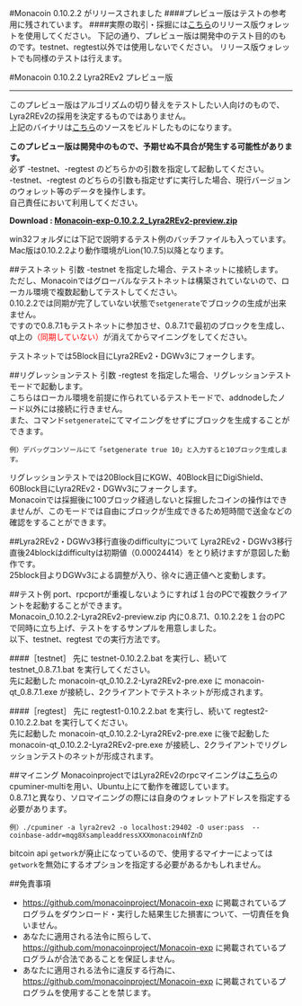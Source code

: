 #Monacoin 0.10.2.2 がリリースされました
####プレビュー版はテストの参考用に残されています。
####実際の取引・採掘には[こちら](http://monacoin.org/ja/)のリリース版ウォレットを使用してください。
下記の通り、プレビュー版は開発中のテスト目的のものです。testnet、regtest以外では使用しないでください。
リリース版ウォレットでも同様のテストは行えます。

#Monacoin 0.10.2.2 Lyra2REv2 プレビュー版
- - -
このプレビュー版はアルゴリズムの切り替えをテストしたい人向けのもので、Lyra2REv2の採用を決定するものではありません。  
上記のバイナリは[こちら](https://github.com/monacoinproject/monacoin/tree/pending-0.10.2.2-Lyra2REv2)のソースをビルドしたものになります。

**このプレビュー版は開発中のもので、予期せぬ不具合が発生する可能性があります。**  
必ず -testnet、-regtest のどちらかの引数を指定して起動してください。  
-testnet、-regtest のどちらの引数も指定せずに実行した場合、現行バージョンのウォレット等のデータを操作します。  
自己責任において利用してください。

**Download : [Monacoin-exp-0.10.2.2_Lyra2REv2-preview.zip](https://github.com/monacoinproject/Monacoin-exp/archive/0.10.2.2_Lyra2REv2-preview.zip)**

win32フォルダには下記で説明するテスト例のバッチファイルも入っています。  
Mac版は0.10.2.2より動作環境がLion(10.7.5)以降となります。

##テストネット
引数 -testnet を指定した場合、テストネットに接続します。  
ただし、Monacoinではグローバルなテストネットは構築されていないので、ローカル環境で複数起動してテストしてください。  
0.10.2.2では同期が完了していない状態で`setgenerate`でブロックの生成が出来ません。  
ですので0.8.7.1もテストネットに参加させ、0.8.7.1で最初のブロックを生成し、qt上の<span style="color:red">（同期していない）</span>が消えてからマイニングをしてください。  

テストネットでは5Block目にLyra2REv2・DGWv3にフォークします。

##リグレッションテスト
引数 -regtest を指定した場合、リグレッションテストモードで起動します。  
こちらはローカル環境を前提に作られているテストモードで、addnodeしたノード以外には接続に行きません。  
また、コマンド`setgenerate`にてマイニングをせずにブロックを生成することができます。

`例）デバッグコンソールにて「setgenerate true 10」と入力すると10ブロック生成します。`

リグレッションテストでは20Block目にKGW、40Block目にDigiShield、60Block目にLyra2REv2・DGWv3にフォークします。  
Monacoinでは採掘後に100ブロック経過しないと採掘したコインの操作はできませんが、このモードでは自由にブロックが生成できるため短時間で送金などの確認をすることができます。  

##Lyra2REv2・DGWv3移行直後のdifficultyについて
Lyra2REv2・DGWv3移行直後24blockはdifficultyは初期値（0.00024414）をとり続けますが意図した動作です。  
25block目よりDGWv3による調整が入り、徐々に適正値へと変動します。

##テスト例
port、rpcportが重複しないようにすれば１台のPCで複数クライアントを起動することができます。  
Monacoin_0.10.2.2-Lyra2REv2-preview.zip 内に0.8.7.1、0.10.2.2を１台のPCで同時に立ち上げ、テストをするサンプルを用意しました。  
以下、testnet、regtest での実行方法です。  

####［testnet］
先に testnet-0.10.2.2.bat を実行し、続いて testnet_0.8.7.1.bat を実行してください。  
先に起動した monacoin-qt_0.10.2.2-Lyra2REv2-pre.exe に monacoin-qt_0.8.7.1.exe が接続し、2クライアントでテストネットが形成されます。  

####［regtest］
先に regtest1-0.10.2.2.bat を実行し、続いて regtest2-0.10.2.2.bat を実行してください。  
先に起動した monacoin-qt_0.10.2.2-Lyra2REv2-pre.exe に後で起動した monacoin-qt_0.10.2.2-Lyra2REv2-pre.exe が接続し、2クライアントでリグレッションテストのネットが形成されます。  

##マイニング
MonacoinprojectではLyra2REv2のrpcマイニングは[こちら](https://github.com/tpruvot/cpuminer-multi)のcpuminer-multiを用い、Ubuntu上にて動作を確認しています。  
0.8.7.1と異なり、ソロマイニングの際には自身のウォレットアドレスを指定する必要があります。

`例）./cpuminer -a lyra2rev2 -o localhost:29402 -O user:pass  --coinbase-addr=mqg8XsampleaddressXXXmonacoinNfZnD`

bitcoin api `getwork`が廃止になっているので、使用するマイナーによっては`getwork`を無効にするオプションを指定する必要があるかもしれません。

##免責事項
- https://github.com/monacoinproject/Monacoin-exp に掲載されているプログラムをダウンロード・実行した結果生じた損害について、一切責任を負いません。
- あなたに適用される法令に照らして、https://github.com/monacoinproject/Monacoin-exp に掲載されているプログラムが合法であることを保証しません。
- あなたに適用される法令に違反する行為に、https://github.com/monacoinproject/Monacoin-exp に掲載されているプログラムを使用することを禁じます。
